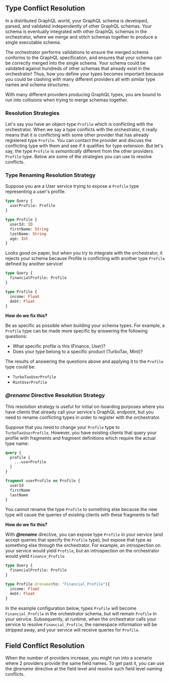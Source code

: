 ## Type Conflict Resolution

In a distributed GraphQL world, your GraphQL schema is developed, parsed, and validated independently of other
GraphQL schemas. Your schema is eventually integrated with other GraphQL schemas in the orchestrator, where 
we merge and stitch schemas together to produce a single executable schema.

The orchestrator performs validations to ensure the merged schema conforms to the GraphQL specification, and ensures that your
schema can be correctly merged into the single schema. Your schema could be validated against hundreds of other schemas
that already exist in the orchestrator! Thus, how you define your types becomes important because you could be clashing with
many different providers all with similar type names and schema structures.

With many different providers producing GraphQL types, you are bound to run into collisions when trying to merge schemas
together.

### Resolution Strategies

Let's say you have an object-type `Profile` which is conflicting with the orchestrator.
When we say a type conflicts with the orchestrator, it really means that it is conflicting with some other provider that 
has already registered type `Profile`. You can contact the provider and discuss the conflicting type with them and see if it qualifies
for type extension. But let's say, the type `Profile` is *semantically* different from the other providers `Profile` type.
Below are some of the strategies you can use to resolve conflicts.

### Type Renaming Resolution Strategy

Suppose you are a User service trying to expose a `Profile` type representing a user's profile.

```graphql
type Query {
  userProfile: Profile
}

type Profile {
  userId: ID
  firstName: String
  lastName: String
  age: Int
}
```

Looks good on paper, but when you try to integrate with the orchestrator, it rejects your schema because Profile is conflicting
with another type `Profile` defined by another service!

```graphql
type Query {
  financialProfile: Profile
}

type Profile {
  income: Float
  debt: Float
}
```

**How do we fix this?**

Be as specific as possible when building your schema types. For example, a `Profile` type can be made more specific by
answering the following questions:

* What specific profile is this (Finance, User)?
* Does your type belong to a specific product (TurboTax, Mint)?

The results of answering the questions above and applying it to the `Profile` type could be:

* `TurboTaxUserProfile`
* `MintUserProfile`

### _@rename_ Directive Resolution Strategy

This resolution strategy is useful for initial on-boarding purposes where you have clients that already call your
service's GraphQL endpoint, but you need to rename conflicting types in order to register with the orchestrator.

Suppose that you need to change your `Profile` type to `TurboTaxUserProfile`. However, you have existing clients that
query your profile with fragments and fragment definitions which require the actual type name:

```graphql
query {
  profile {
    ...userProfile
  }
}

fragment userProfile on Profile {
  userId
  firstName
  lastName
}
```

You cannot rename the type `Profile` to something else because the new type will cause the queries of existing clients
with these fragments to fail!

**How do we fix this?**

With **_@rename_** directive, you can expose type `Profile` in your service (and accept queries that specify the
`Profile` type), but expose that type as something else through the orchestrator. For example, an introspection on your
service would yield `Profile`, but an introspection on the orchestrator would yield `Finance_Profile`


```graphql
type Query {
  financialProfile: Profile
}

type Profile @rename(to: "Financial_Profile"){
  income: Float
  debt: Float
}
```

In the example configuration below, types `Profile` will become `Financial_Profile` in the orchestrator schema, 
but will remain `Profile` in your service. Subsequently, at runtime, when the orchestrator calls your service to resolve `Financial_Profile`, 
the namespace information will be stripped away, and your service will receive queries for `Profile`.

## Field Conflict Resolution
When the number of providers increase, you might run into a scenario where 2 providers provide
the same field names. To get past it, you can use the _@rename_ directive at the field level and resolve 
such field level naming conflicts. 






